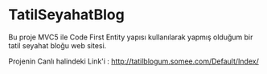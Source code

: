 # TatilSeyahatBlog
Bu proje MVC5 ile Code First Entity yapısı kullanılarak yapmış olduğum bir tatil seyahat bloğu web sitesi.

Projenin Canlı halindeki Link'i : http://tatilblogum.somee.com/Default/Index/

